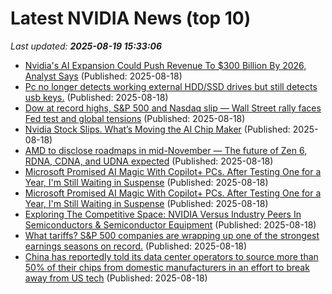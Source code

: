 # Latest NVIDIA News (top 10)
_Last updated: **2025-08-19 15:33:06**_

- [Nvidia's AI Expansion Could Push Revenue To $300 Billion By 2026, Analyst Says](https://biztoc.com/x/e8123d9268c0e03e) (Published: 2025-08-18)
- [Pc no longer detects working external HDD/SSD drives but still detects usb keys.](https://www.bleepingcomputer.com/forums/t/810194/pc-no-longer-detects-working-external-hddssd-drives-but-still-detects-usb-keys/) (Published: 2025-08-18)
- [Dow at record highs, S&P 500 and Nasdaq slip — Wall Street rally faces Fed test and global tensions](https://economictimes.indiatimes.com/news/international/us/us-stock-market-today-indices-split-dow-hits-record-highs-while-sp-500-and-nasdaq-lose-steam-as-big-tech-slides-can-wall-streets-rally-survive-fed-risks-and-global-politics/articleshow/123367702.cms) (Published: 2025-08-18)
- [Nvidia Stock Slips. What’s Moving the AI Chip Maker](https://biztoc.com/x/4b99cc2ace973e2e) (Published: 2025-08-18)
- [AMD to disclose roadmaps in mid-November — The future of Zen 6, RDNA, CDNA, and UDNA expected](https://www.tomshardware.com/pc-components/cpus/amd-to-disclose-roadmaps-in-mid-november-the-future-of-zen-6-rdna-cdna-and-udna-expected) (Published: 2025-08-18)
- [Microsoft Promised AI Magic With Copilot+ PCs. After Testing One for a Year, I'm Still Waiting in Suspense](https://me.pcmag.com/en/ai/31755/microsoft-promised-ai-magic-with-copilot-pcs-after-testing-one-for-a-year-im-still-waiting-in-suspen) (Published: 2025-08-18)
- [Microsoft Promised AI Magic With Copilot+ PCs. After Testing One for a Year, I'm Still Waiting in Suspense](https://uk.pcmag.com/ai/159626/microsoft-promised-ai-magic-with-copilot-pcs-after-testing-one-for-a-year-im-still-waiting-in-suspen) (Published: 2025-08-18)
- [Exploring The Competitive Space: NVIDIA Versus Industry Peers In Semiconductors & Semiconductor Equipment](https://biztoc.com/x/3979c8a5ff43340a) (Published: 2025-08-18)
- [What tariffs? S&P 500 companies are wrapping up one of the strongest earnings seasons on record.](https://www.businessinsider.com/stock-market-q2-earnings-weak-dollar-magnificent-7-goldman-sachs-2025-8) (Published: 2025-08-18)
- [China has reportedly told its data center operators to source more than 50% of their chips from domestic manufacturers in an effort to break away from US tech](https://www.pcgamer.com/hardware/china-has-reportedly-told-its-data-center-operators-to-source-more-than-50-percent-of-their-chips-from-domestic-manufacturers-in-an-effort-to-break-away-from-us-tech/) (Published: 2025-08-18)
